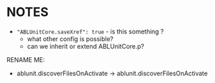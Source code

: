 # NOTES

* `"ABLUnitCore.saveXref": true` - is this something ?
  * what other config is possible?
  * can we inherit or extend ABLUnitCore.p?


RENAME ME:
* ablunit.discoverFilesOnActivate -> ablunit.discoverFilesOnActivate
